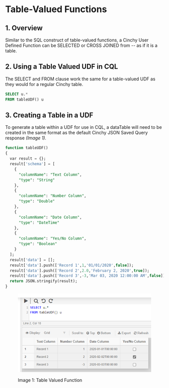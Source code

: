 # Table-Valued Functions

## 1. Overview

Similar to the SQL construct of table-valued functions, a Cinchy User Defined Function can be SELECTED or CROSS JOINED from -- as if it is a table.

## 2. Using a Table Valued UDF in CQL <a href="#static-table" id="static-table"></a>

The SELECT and FROM clause work the same for a table-valued UDF as they would for a regular Cinchy table.

```sql
SELECT u.*
FROM tableUDF() u
```

## 3. Creating a Table in a UDF <a href="#static-table" id="static-table"></a>

To generate a table within a UDF for use in CQL, a dataTable will need to be created in the same format as the default Cinchy JSON Saved Query response _(Image 1)._

```sql
function tableUDF()
{
  var result = {};
  result['schema'] = [
    {
      "columnName": "Text Column",
      "type": "String"
    },
    {
      "columnName": "Number Column",
      "type": "Double"
    },
    {
      "columnName": "Date Column",
      "type": "DateTime"
    },
    {
      "columnName": "Yes/No Column",
      "type": "Boolean"
    }
  ];
  result['data'] = [];
  result['data'].push(['Record 1',1,'01/01/2020',false]);
  result['data'].push(['Record 2',2.0,'February 2, 2020',true]);
  result['data'].push(['Record 3',-3,'Mar 03, 2020 12:00:00 AM',false]);
  return JSON.stringify(result);
}
```

<figure><img src="../../../../.gitbook/assets/image (207).png" alt=""><figcaption><p>Image 1: Table Valued Function</p></figcaption></figure>
